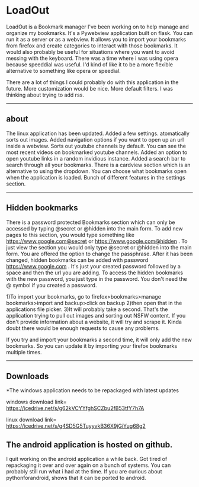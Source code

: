 # LoadOut
LoadOut is a Bookmark manager I've been working on to help manage and organize my bookmarks. It's a Pywebview application built on flask. You can run it as a server or as a webview.  It allows you to import your bookmarks from firefox and create categories to interact with those bookmarks. It would also probably be useful for situations where you want to avoid messing with the keyboard. There was a time where i was using opera because speeddial was useful. I'd kind of like it to be a more flexible alternative to something like opera or speedial.

There are a lot of things I could probably do with this application in the future. More customization would be nice. More default filters. I was thinking about trying to add rss.

----------------------------------------
about
-----------------------------------------
The linux application has been updated. Added a few settings. atomatically sorts out images. Added navigation options if you want to open up an url inside a webview. Sorts out youtube channels by default. You can see the most recent videos on bookmarked youtube channels. Added an option to open youtube links in a random invidious instance. Added a search bar to search through all your bookmarks. There is a cardview section which is an alternative to using the dropdown. You can choose what bookmarks open when the application is loaded. Bunch of different features in the settings section.

-------------------------------------------
Hidden bookmarks
-------------------------------------------
There is a password protected Bookmarks section which can only be accessed by typing @secret or @hidden into the main form. To add new pages to this section, you would type something like https://www.google.com@secret or https://www.google.com@hidden  . To just view the section you would only type @secret or @hidden into the main form. You are offered the option to change the passphrase. After it has been changed, hidden bookmarks can be added with password https://www.google.com . It's just your created password followed by a space and then the url you are adding. To access the hidden bookmarks with the new password, you just type in the password. You don't need the @ symbol if you created a password. 

1)To import your bookmarks, go to firefox>bookmarks>manage bookmarks>import and backup>click on backup
2)then open that in the applications file picker.
3)It will probably take a second. That's the application trying to pull out images and sorting out NSFW content.
If you don't provide information about a website, it will try and scrape it. Kinda doubt there would be enough requests to cause any problems.

If you try and import your bookmarks a second time, it will only add the new bookmarks. So you can update it by importing your firefox bookmarks multiple times. 

-------------------------------------------
Downloads
-------------------------------------------
*The windows application needs to be repackaged with latest updates

windows 
download link= https://icedrive.net/s/g62kVCYYfghSCZbu2fB53tfY7h7A

linux 
download link= https://icedrive.net/s/g4SD5G5TuyyvkB36X9jGiYug68g2

The android application is hosted on github.
----------------------------------------
I quit working on the android application a while back. Got tired of repackaging it over and over again on a bunch of systems. You can probably still run what i had at the time. If you are curious about pythonforandroid, shows that it can be ported to android. 




